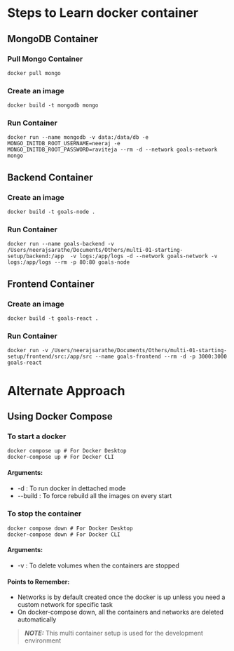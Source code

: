 # Steps to Learn docker container

## MongoDB Container

### Pull Mongo Container

```
docker pull mongo
```

### Create an image 

```
docker build -t mongodb mongo
```

### Run Container

```
docker run --name mongodb -v data:/data/db -e MONGO_INITDB_ROOT_USERNAME=neeraj -e MONGO_INITDB_ROOT_PASSWORD=raviteja --rm -d --network goals-network mongo
```

## Backend Container

### Create an image 

```
docker build -t goals-node .
```

### Run Container

```
docker run --name goals-backend -v /Users/neerajsarathe/Documents/Others/multi-01-starting-setup/backend:/app  -v logs:/app/logs -d --network goals-network -v logs:/app/logs --rm -p 80:80 goals-node
```

## Frontend Container

### Create an image

```
docker build -t goals-react .
```

### Run Container

```
docker run -v /Users/neerajsarathe/Documents/Others/multi-01-starting-setup/frontend/src:/app/src --name goals-frontend --rm -d -p 3000:3000 goals-react
```

# Alternate Approach
## Using Docker Compose

### To start a docker
```
docker compose up # For Docker Desktop
docker-compose up # For Docker CLI
```

#### Arguments:
- \-d : To run docker in dettached mode
- \--build : To force rebuild all the images on every start

### To stop the container

```
docker compose down # For Docker Desktop
docker-compose down # For Docker CLI
```

#### Arguments: 
- \-v : To delete volumes when the containers are stopped


#### Points to Remember:
- Networks is by default created once the docker is up unless you need a custom network for specific task
- On docker-compose down, all the containers and networks are deleted automatically

> **_NOTE:_**
> This multi container setup is used for the development environment